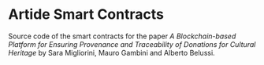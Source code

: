 # Artide Smart Contracts

Source code of the smart contracts for the paper <i>A Blockchain-based Platform for Ensuring Provenance and Traceability of Donations for Cultural Heritage</i> by Sara Migliorini, Mauro Gambini and Alberto Belussi.
